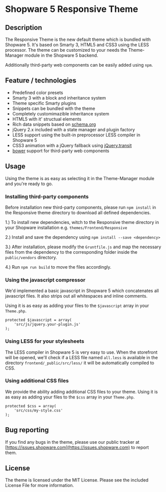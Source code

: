 # Shopware 5 Responsive Theme

## Description
The Responsive Theme is the new default theme which is bundled with Shopware 5. It's based on Smarty 3, HTML5 and CSS3 using the LESS processor. The theme can be customized to your needs the Theme-Manager module in the Shopware 5 backend.

Additionally third-party web components can be easily added using `npm`.

## Feature / technologies
* Predefined color presets
* Smarty 3 with a block and inheritance system
* Theme specific Smarty plugins
* Snippets can be bundled with the theme
* Completely customimazible inheritance system
* HTML5 with it' structual elements
* Rich data snippets based on [schema.org](http://http://schema.org)
* jQuery 2.x included with a state manager and plugin factory
* LESS support using the built-in preprocessor LESS compiler in Shopware 5
* CSS3 animation with a jQuery fallback using [jQuery.transit](http://ricostacruz.com/jquery.transit/)
* [bower](http://bower.io/) support for third-party web components

## Usage
Using the theme is as easy as selecting it in the Theme-Manager module and you're ready to go.

### Installing third-party components
Before installation new third-party components, please run `npm install` in the Responsive theme directory to download all defined dependencies.

1.) To install new dependencies, witch to the Responsive theme directory in your Shopware installation e.g. `themes/Frontend/Responsive`

2.) Install and save the dependency using `npm install --save <dependency>`

3.) After installation, please modify the `Gruntfile.js` and map the necessary files from the dependency to the corresponding folder inside the `public/vendors` directory.

4.) Run `npm run build` to move the files accordingly. 

### Using the javascript compressor
We'd implemented a basic javascript in Shopware 5 which concatenates all javascript files. It also strips out all whitespaces and inline comments.

Using it is as easy as adding your files to the ```$javascript``` array in your ```Theme.php```.

```
protected $javascript = array(
	'src/js/jquery.your-plugin.js'
);
```

### Using LESS for your stylesheets
The LESS compiler in Shopware 5 is very easy to use. When the storefront will be opened, we'll check if a LESS file named ```all.less``` is available in the directory ```frontend/_public/src/less/``` it will be automatically compiled to CSS.

### Using additional CSS files
We provide the ability adding additional CSS files to your theme. Using it is as easy as adding your files to the ```$css``` array in your ```Theme.php```.

```
protected $css = array(
	'src/css/my-style.css'
);
```


## Bug reporting
If you find any bugs in the theme, please use our public tracker at [https://issues.shopware.com](https://issues.shopware.com) to report them.


## License
The theme is licensed under the MIT License. Please see the included License File for more information.
